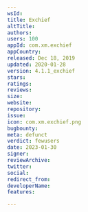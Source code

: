 ```yaml
---
wsId: 
title: Exchief
altTitle: 
authors: 
users: 100
appId: com.xm.exchief
appCountry: 
released: Dec 18, 2019
updated: 2020-01-28
version: 4.1.1_exchief
stars: 
ratings: 
reviews: 
size: 
website: 
repository: 
issue: 
icon: com.xm.exchief.png
bugbounty: 
meta: defunct
verdict: fewusers
date: 2023-01-30
signer: 
reviewArchive: 
twitter: 
social: 
redirect_from: 
developerName: 
features: 

---
```


